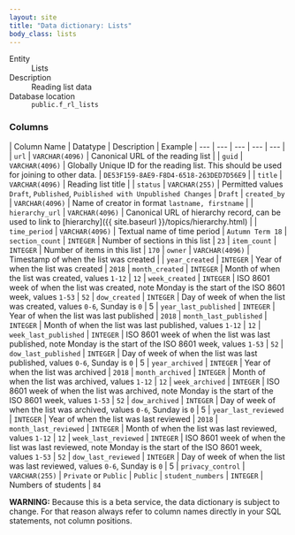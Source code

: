 ```yaml
---
layout: site
title: "Data dictionary: Lists"
body_class: lists
---
```


<dl>
  <dt>Entity</dt>
  <dd>Lists</dd>

  <dt>Description</dt>
  <dd>Reading list data</dd>

  <dt>Database location</dt>
  <dd><code>public.f_rl_lists</code></dd>
</dl>

### Columns

| Column Name | Datatype | Description | Example
| --- | --- | --- | --- | --- |
| `url` | `VARCHAR(4096)` | Canonical URL of the reading list |
| `guid` | `VARCHAR(4096)` | Globally Unique ID for the reading list. This should be used for joining to other data. | `DE53F159-8AE9-F8D4-6518-263DED7D56E9` |
| `title` | `VARCHAR(4096)` | Reading list title |
| `status` | `VARCHAR(255)` | Permitted values `Draft`, `Published`, `Puiblished with Unpublished Changes` | `Draft`
| `created_by` | `VARCHAR(4096)` | Name of creator in format `lastname, firstname` |
| `hierarchy_url` | `VARCHAR(4096)` | Canonical URL of hierarchy record, can be used to link to [hierarchy]({{ site.baseurl }}/topics/hierarchy.html) |
| `time_period` | `VARCHAR(4096)` | Textual name of time period | `Autumn Term 18`
| `section_count` | `INTEGER` | Number of sections in this list | `23`
| `item_count` | `INTEGER` | Number of items in this list | `170`
| `owner` | `VARCHAR(4096)` | Timestamp of when the list was created |
| `year_created` | `INTEGER` | Year of when the list was created | `2018`
| `month_created` | `INTEGER` | Month of when the list was created, values `1-12` | `12`
| `week_created` | `INTEGER` | ISO 8601 week of when the list was created, note Monday is the start of the ISO 8601 week, values `1-53` | `52`
| `dow_created` | `INTEGER` | Day of week of when the list was created, values `0-6`, Sunday is `0` | 5
| `year_last_published` | `INTEGER` | Year of when the list was last published | `2018`
| `month_last_published` | `INTEGER` | Month of when the list was last published, values `1-12` | `12`
| `week_last_published` | `INTEGER` | ISO 8601 week of when the list was last published, note Monday is the start of the ISO 8601 week, values `1-53` | `52`
| `dow_last_published` | `INTEGER` | Day of week of when the list was last published, values `0-6`, Sunday is `0` | 5
| `year_archived` | `INTEGER` | Year of when the list was archived | `2018`
| `month_archived` | `INTEGER` | Month of when the list was archived, values `1-12` | `12`
| `week_archived` | `INTEGER` | ISO 8601 week of when the list was archived, note Monday is the start of the ISO 8601 week, values `1-53` | `52`
| `dow_archived` | `INTEGER` | Day of week of when the list was archived, values `0-6`, Sunday is `0` | 5
| `year_last_reviewed` | `INTEGER` | Year of when the list was last reviewed | `2018`
| `month_last_reviewed` | `INTEGER` | Month of when the list was last reviewed, values `1-12` | `12`
| `week_last_reviewed` | `INTEGER` | ISO 8601 week of when the list was last reviewed, note Monday is the start of the ISO 8601 week, values `1-53` | `52`
| `dow_last_reviewed` | `INTEGER` | Day of week of when the list was last reviewed, values `0-6`, Sunday is `0` | 5
| `privacy_control` | `VARCHAR(255)` | `Private` or `Public` | `Public`
| `student_numbers` | `INTEGER` | Numbers of students | `84`

**WARNING:** Because this is a beta service, the data dictionary is subject to change. For that reason always refer to column names directly in your SQL statements, not column positions.

